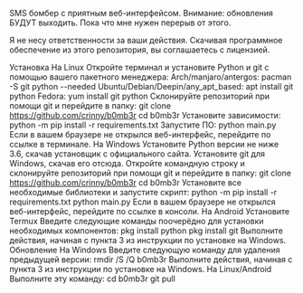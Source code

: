 SMS бомбер с приятным веб-интерфейсом. Внимание: обновления БУДУТ выходить. Пока что мне нужен перерыв от этого.

Я не несу ответственности за ваши действия. Скачивая программное обеспечение из этого репозитория, вы соглашаетесь с лицензией.

Установка
На Linux
Откройте терминал и установите Python и git с помощью вашего пакетного менеджера: Arch/manjaro/antergos:
pacman -S git python --needed
Ubuntu/Debian/Deepin/any_apt_based:
 apt install git python
Fedora:
 yum install git python
Склонируйте репозиторий при помощи git и перейдите в папку:
git clone https://github.com/crinny/b0mb3r
cd b0mb3r
Установите зависимости:
python -m pip install -r requirements.txt
Запустите ПО:
python main.py
Если в вашем браузере не открылся веб-интерфейс, перейдите по ссылке в терминале.
На Windows
Установите Python версии не ниже 3.6, скачав установщик с официального сайта.
Установите git для Windows, скачав его отсюда.
Откройте командную строку и склонируйте репозиторий при помощи git и перейдите в папку:
git clone https://github.com/crinny/b0mb3r
cd b0mb3r
Установите все необходимые библиотеки и запустите скрипт:
python -m pip install -r requirements.txt
python main.py
Если в вашем браузере не открылся веб-интерфейс, перейдите по ссылке в консоли.
На Android
Установите Termux
Введите следующие команды поочерёдно для установки необходимых компонентов:
pkg install python
pkg install git
Выполните действия, начиная с пункта 3 из инструкции по установке на Windows.
Обновление
На Windows
Введите следующую команду для удаления предыдущей версии:
rmdir /S /Q b0mb3r
Выполните действия, начиная с пункта 3 из инструкции по установке на Windows.
На Linux/Android
Выполните эту команду:
cd b0mb3r
git pull

